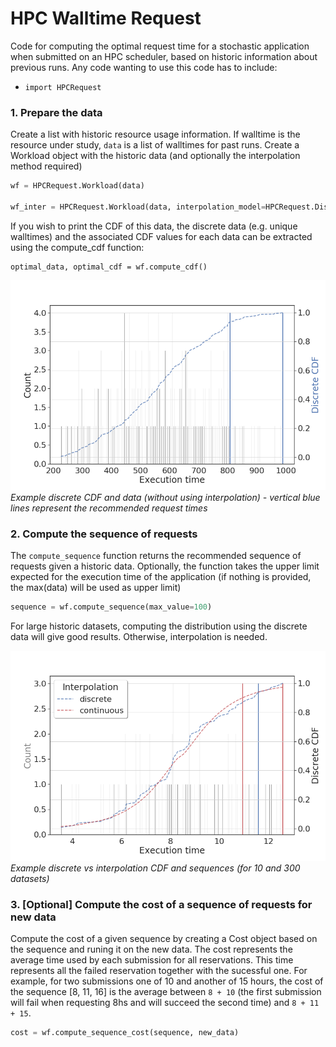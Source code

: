 # HPC Walltime Request

Code for computing the optimal request time for a stochastic application when submitted on an HPC scheduler, based on historic information about previous runs.
Any code wanting to use this code has to include:
- `import HPCRequest`

### 1. Prepare the data

Create a list with historic resource usage information. If walltime is the resource under study, `data` is a list of walltimes for past runs. Create a Workload object with the historic data (and optionally the interpolation method required)

```python
wf = HPCRequest.Workload(data)

wf_inter = HPCRequest.Workload(data, interpolation_model=HPCRequest.DistInterpolation)
```

If you wish to print the CDF of this data, the discrete data (e.g. unique walltimes) and the associated CDF values for each data can be extracted using the compute_cdf function:

```python3
optimal_data, optimal_cdf = wf.compute_cdf()
```

![Example CDF](./docs/discrete_cdf.png)
*Example discrete CDF and data (without using interpolation) - vertical blue lines represent the recommended request times*

### 2. Compute the sequence of requests

The `compute_sequence` function returns the recommended sequence of requests given a historic data. Optionally, the function takes the upper limit expected for the execution time of the application (if nothing is provided, the max(data) will be used as upper limit)

```python
sequence = wf.compute_sequence(max_value=100)
```
For large historic datasets, computing the distribution using the discrete data will give good results. Otherwise, interpolation is needed. 

![Example sequence](./docs/sequence.png)
*Example discrete vs interpolation CDF and sequences (for 10 and 300 datasets)*


### 3. [Optional] Compute the cost of a sequence of requests for new data

Compute the cost of a given sequence by creating a Cost object based on the sequence and runing it on the new data. The cost represents the average time used by each submission for all reservations. This time represents all the failed reservation together with the sucessful one. For example, for two submissions one of 10 and another of 15 hours, the cost of the sequence [8, 11, 16] is the average between `8 + 10` (the first submission will fail when requesting 8hs and will succeed the second time) and `8 + 11 + 15`.

```python
cost = wf.compute_sequence_cost(sequence, new_data)
```
